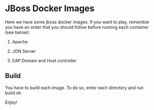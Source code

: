 # JBoss Docker Images

Here we have some jboss docker images.
If you want to play, remember you have an order that you should follow before running each container (see below):

1. Apache

2. JON Server

3. EAP Domain and Host controller

## Build
You have to build each image. To do so, enter each directory and run build.sh.

Enjoy!
